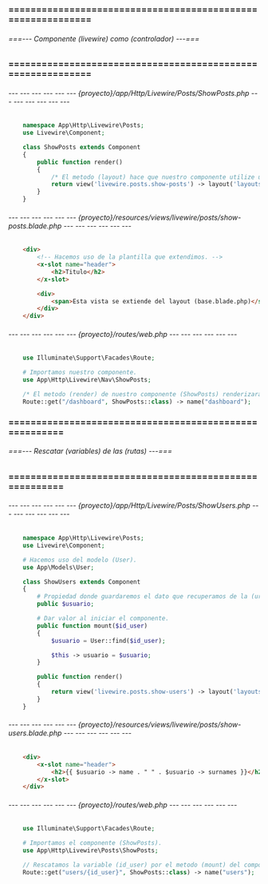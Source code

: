 ### ============================================================ ###
###### ===--- Componente (livewire) como (controlador) ---=== ######
### ============================================================ ###

<!-- Un componente de (livewire) puede actuar como si fuera un controlador, por lo que este 
puede renderizar una vista para una ruta. -->

###### --- --- --- --- --- --- {proyecto}/app/Http/Livewire/Posts/ShowPosts.php --- --- --- --- --- --- ######

```php
    namespace App\Http\Livewire\Posts;
    use Livewire\Component;

    class ShowPosts extends Component
    {
        public function render()
        {
        	/* El metodo (layout) hace que nuestro componente utilize una plantilla de (blade). */
            return view('livewire.posts.show-posts') -> layout('layouts.base');
        }
    }
```
###### --- --- --- --- --- --- {proyecto}/resources/views/livewire/posts/show-posts.blade.php --- --- --- --- --- --- ######

```html
    <div>
        <!-- Hacemos uso de la plantilla que extendimos. -->
        <x-slot name="header">
            <h2>Titulo</h2>
        </x-slot>

        <div>
        	<span>Esta vista se extiende del layout (base.blade.php)</span>
        </div>
    </div>
```

###### --- --- --- --- --- --- {proyecto}/routes/web.php --- --- --- --- --- --- ######

```php
    use Illuminate\Support\Facades\Route;

    # Importamos nuestro componente.
    use App\Http\Livewire\Nav\ShowPosts;

    /* El metodo (render) de nuestro componente (ShowPosts) renderizara la vista, como si se tratara de un controlador. */
    Route::get("/dashboard", ShowPosts::class) -> name("dashboard");
```

### ======================================================= ###
###### ===--- Rescatar (variables) de las (rutas) ---=== ######
### ======================================================= ###

###### --- --- --- --- --- --- {proyecto}/app/Http/Livewire/Posts/ShowUsers.php --- --- --- --- --- --- ######

```php
    namespace App\Http\Livewire\Posts;
    use Livewire\Component;

    # Hacemos uso del modelo (User).
    use App\Models\User;

    class ShowUsers extends Component
    {
        # Propiedad donde guardaremos el dato que recuperamos de la (url).
        public $usuario;

        # Dar valor al iniciar el componente.
        public function mount($id_user)
        {
            $usuario = User::find($id_user);

            $this -> usuario = $usuario;
        }

        public function render()
        {
            return view('livewire.posts.show-users') -> layout('layouts.base');
        }
    }
```

###### --- --- --- --- --- --- {proyecto}/resources/views/livewire/posts/show-users.blade.php --- --- --- --- --- --- ######

```html
    <div>
        <x-slot name="header">
            <h2>{{ $usuario -> name . " " . $usuario -> surnames }}</h2>
        </x-slot>
    </div>
```

###### --- --- --- --- --- --- {proyecto}/routes/web.php --- --- --- --- --- --- ######

```php
    use Illuminate\Support\Facades\Route;

    # Importamos el componente (ShowPosts).
    use App\Http\Livewire\Posts\ShowPosts;

    // Rescatamos la variable (id_user) por el metodo (mount) del componente.
    Route::get("users/{id_user}", ShowPosts::class) -> name("users");
```